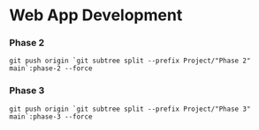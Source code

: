 # Web App Development

### Phase 2
    git push origin `git subtree split --prefix Project/"Phase 2" main`:phase-2 --force
### Phase 3
    git push origin `git subtree split --prefix Project/"Phase 3" main`:phase-3 --force